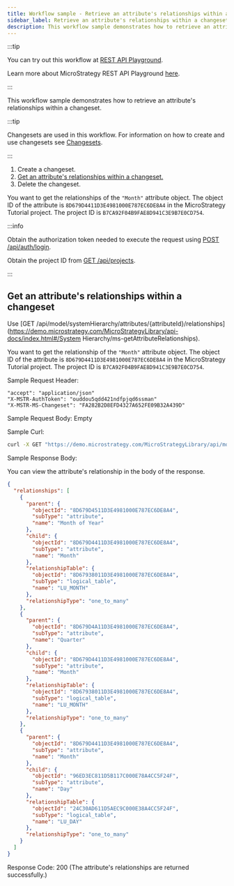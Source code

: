 ```yaml
---
title: Workflow sample - Retrieve an attribute's relationships within a changeset
sidebar_label: Retrieve an attribute's relationships within a changeset
description: This workflow sample demonstrates how to retrieve an attribute's relationships within a changeset.
---
```


<Available since="2021 Update 1" />

:::tip

You can try out this workflow at [REST API Playground](https://www.postman.com/microstrategysdk/workspace/microstrategy-rest-api/folder/16131298-8b42c446-de96-4899-b3c1-005f25702596?ctx=documentation).

Learn more about MicroStrategy REST API Playground [here](/docs/getting-started/playground.md).

:::

This workflow sample demonstrates how to retrieve an attribute's relationships within a changeset.

:::tip

Changesets are used in this workflow. For information on how to create and use changesets see [Changesets](/docs/common-workflows/changesets.md).

:::

1. Create a changeset.
1. [Get an attribute's relationships within a changeset.](#get-an-attributes-relationships-within-a-changeset)
1. Delete the changeset.

You want to get the relationships of the `"Month"` attribute object. The object ID of the attribute is `8D679D4411D3E4981000E787EC6DE8A4` in the MicroStrategy Tutorial project. The project ID is `B7CA92F04B9FAE8D941C3E9B7E0CD754`.

:::info

Obtain the authorization token needed to execute the request using [POST /api/auth/login](https://demo.microstrategy.com/MicroStrategyLibrary/api-docs/index.html#/Authentication/postLogin).

Obtain the project ID from [GET /api/projects](https://demo.microstrategy.com/MicroStrategyLibrary/api-docs/index.html#/Projects/getProjects_1).

:::

## Get an attribute's relationships within a changeset

Use [GET /api/model/systemHierarchy/attributes/{attributeId}/relationships](<https://demo.microstrategy.com/MicroStrategyLibrary/api-docs/index.html#/System> Hierarchy/ms-getAttributeRelationships).

You want to get the relationship of the `"Month"` attribute object. The object ID of the attribute is `8D679D4411D3E4981000E787EC6DE8A4` in the MicroStrategy Tutorial project. The project ID is `B7CA92F04B9FAE8D941C3E9B7E0CD754`.

Sample Request Header:

```http
"accept": "application/json"
"X-MSTR-AuthToken": "ouddou5qdd421ndfpjqd6ssman"
"X-MSTR-MS-Changeset": "FA282B2D8EFD4327A652FE09B32A439D"
```

Sample Request Body: Empty

Sample Curl:

```bash
curl -X GET "https://demo.microstrategy.com/MicroStrategyLibrary/api/model/systemHierarchy/attributes/8D679D4411D3E4981000E787EC6DE8A4/relationships" -H "accept: application/json" -H "X-MSTR-AuthToken: ouddou5qdd421ndfpjqd6ssman" -H "X-MSTR-MS-Changeset: FA282B2D8EFD4327A652FE09B32A439D"
```

Sample Response Body:

You can view the attribute's relationship in the body of the response.

```json
{
  "relationships": [
    {
      "parent": {
        "objectId": "8D679D4511D3E4981000E787EC6DE8A4",
        "subType": "attribute",
        "name": "Month of Year"
      },
      "child": {
        "objectId": "8D679D4411D3E4981000E787EC6DE8A4",
        "subType": "attribute",
        "name": "Month"
      },
      "relationshipTable": {
        "objectId": "8D67938011D3E4981000E787EC6DE8A4",
        "subType": "logical_table",
        "name": "LU_MONTH"
      },
      "relationshipType": "one_to_many"
    },
    {
      "parent": {
        "objectId": "8D679D4A11D3E4981000E787EC6DE8A4",
        "subType": "attribute",
        "name": "Quarter"
      },
      "child": {
        "objectId": "8D679D4411D3E4981000E787EC6DE8A4",
        "subType": "attribute",
        "name": "Month"
      },
      "relationshipTable": {
        "objectId": "8D67938011D3E4981000E787EC6DE8A4",
        "subType": "logical_table",
        "name": "LU_MONTH"
      },
      "relationshipType": "one_to_many"
    },
    {
      "parent": {
        "objectId": "8D679D4411D3E4981000E787EC6DE8A4",
        "subType": "attribute",
        "name": "Month"
      },
      "child": {
        "objectId": "96ED3EC811D5B117C000E78A4CC5F24F",
        "subType": "attribute",
        "name": "Day"
      },
      "relationshipTable": {
        "objectId": "24C30AD611D5AEC9C000E38A4CC5F24F",
        "subType": "logical_table",
        "name": "LU_DAY"
      },
      "relationshipType": "one_to_many"
    }
  ]
}
```

Response Code: 200 (The attribute's relationships are returned successfully.)
